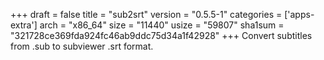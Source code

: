 +++
draft = false
title = "sub2srt"
version = "0.5.5-1"
categories = ['apps-extra']
arch = "x86_64"
size = "11440"
usize = "59807"
sha1sum = "321728ce369fda924fc46ab9ddc75d34a1f42928"
+++
Convert subtitles from .sub to subviewer .srt format.